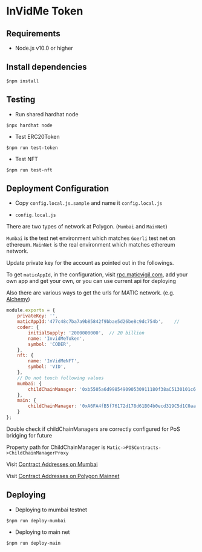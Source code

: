 # InVidMe Token

## Requirements

- Node.js  v10.0 or higher


## Install dependencies

```shell
$npm install
```


## Testing

- Run shared hardhat node

```shell
$npx hardhat node
```

- Test ERC20Token

```shell
$npm run test-token
```

- Test NFT

```shell
$npm run test-nft
```


## Deployment Configuration

- Copy `config.local.js.sample` and name it `config.local.js`


- `config.local.js`

There are two types of network at Polygon. (`Mumbai` and `MainNet`)

`Mumbai` is the test net environment which matches `Goerli` test net on ethereum.
`MainNet` is the real environment which matches ethereum network.


Update private key for the account as pointed out in the followings.

To get `maticAppId`, in the configuration, visit [rpc.maticvigil.com](https://rpc.maticvigil.com), add your own app and get your own, or you can use current api for deploying

Also there are various ways to get the urls for MATIC network. (e.g. [Alchemy](https://www.alchemy.com/))

```javascript
module.exports = {
    privateKey: '',
    maticAppId:'477c48c7ba7a9b85842f9bbae5d26be8c9dc754b',    // 
    coder: {
        initialSupply: '2000000000',  // 20 billion
        name: 'InvidMeToken',
        symbol: 'CODER',
    },
    nft: {
        name: 'InVidMeNFT',
        symbol: 'VID',
    },
    // Do not touch following values
    mumbai: {
        childChainManager: '0xb5505a6d998549090530911180f38aC5130101c6'
    },
    main: {
        childChainManager: '0xA6FA4fB5f76172d178d61B04b0ecd319C5d1C0aa'
    }
};
```

Double check if childChainManagers are correctly configured for PoS bridging for future

Property path for ChildChainManager is `Matic->POSContracts->ChildChainManagerProxy`

Visit  [Contract Addresses on Mumbai](https://static.matic.network/network/testnet/mumbai/index.json)

Visit [Contract Addresses on Polygon Mainnet](https://static.matic.network/network/mainnet/v1/index.json)



## Deploying

- Deploying to mumbai testnet

```shell
$npm run deploy-mumbai
```


- Deploying to main net

```shell
$npm run deploy-main
```
